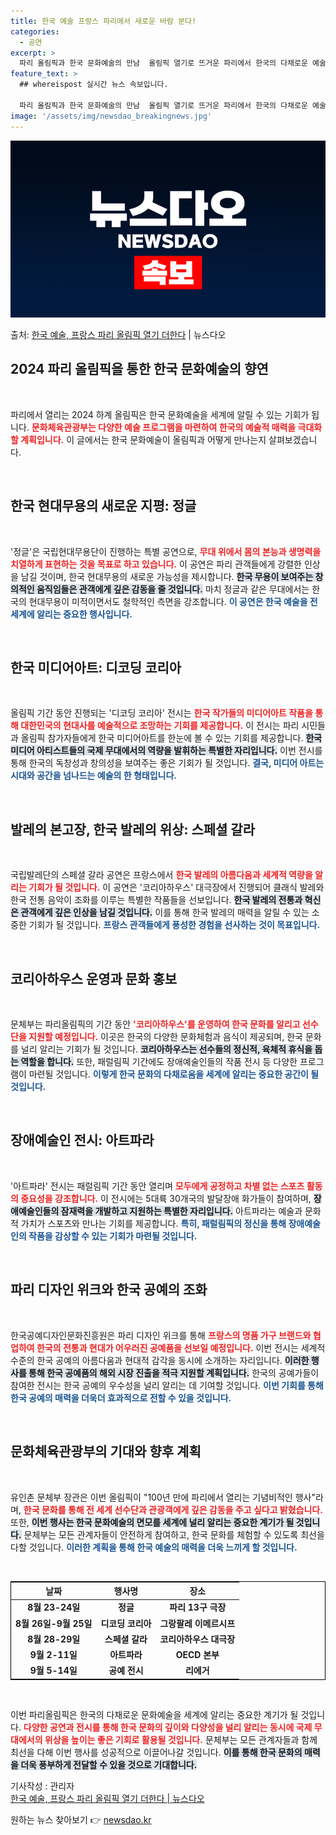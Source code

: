 ```yaml
---
title: 한국 예술 프랑스 파리에서 새로운 바람 분다!
categories:
  - 공연
excerpt: >
  파리 올림픽과 한국 문화예술의 만남  올림픽 열기로 뜨거운 파리에서 한국의 다채로운 예술의 향기가 뒤섞여 스…
feature_text: >
  ## whereispost 실시간 뉴스 속보입니다.

  파리 올림픽과 한국 문화예술의 만남  올림픽 열기로 뜨거운 파리에서 한국의 다채로운 예술의 향기가 뒤섞여 스…
image: '/assets/img/newsdao_breakingnews.jpg'
---
```


![뉴스다오 속보](/assets/img/newsdao_breakingnews.jpg)

<p>출처: <a href="https://newsdao.kr/5011" rel="dofollow">한국 예술, 프랑스 파리 올림픽 열기 더한다</a> | 뉴스다오</p>

<h2 data-ke-size="size26">2024 파리 올림픽을 통한 한국 문화예술의 향연</h2>

<p data-ke-size="size16">&nbsp;</p>

파리에서 열리는 2024 하계 올림픽은 한국 문화예술을 세계에 알릴 수 있는 기회가 됩니다. <b><span style="color: #ee2323;">문화체육관광부는 다양한 예술 프로그램을 마련하여 한국의 예술적 매력을 극대화할 계획입니다.</span></b> 이 글에서는 한국 문화예술이 올림픽과 어떻게 만나는지 살펴보겠습니다.

<p data-ke-size="size16">&nbsp;</p>

<h2 data-ke-size="size26">한국 현대무용의 새로운 지평: 정글</h2>

<p data-ke-size="size16">&nbsp;</p>

'정글'은 국립현대무용단이 진행하는 특별 공연으로, <b><span style="color: #ee2323;">무대 위에서 몸의 본능과 생명력을 치열하게 표현하는 것을 목표로 하고 있습니다.</span></b> 이 공연은 파리 관객들에게 강렬한 인상을 남길 것이며, 한국 현대무용의 새로운 가능성을 제시합니다. <b><span style="background-color: #21538527;">한국 무용이 보여주는 창의적인 움직임들은 관객에게 깊은 감동을 줄 것입니다.</span></b> 마치 정글과 같은 무대에서는 한국의 현대무용이 미적이면서도 철학적인 측면을 강조합니다. <b><span style="color: #1a5490;">이 공연은 한국 예술을 전 세계에 알리는 중요한 행사입니다.</span></b>

<p data-ke-size="size16">&nbsp;</p>

<h2 data-ke-size="size26">한국 미디어아트: 디코딩 코리아</h2>

<p data-ke-size="size16">&nbsp;</p>

올림픽 기간 동안 진행되는 '디코딩 코리아' 전시는 <b><span style="color: #ee2323;">한국 작가들의 미디어아트 작품을 통해 대한민국의 현대사를 예술적으로 조망하는 기회를 제공합니다.</span></b> 이 전시는 파리 시민들과 올림픽 참가자들에게 한국 미디어아트를 한눈에 볼 수 있는 기회를 제공합니다. <b><span style="background-color: #21538527;">한국 미디어 아티스트들의 국제 무대에서의 역량을 발휘하는 특별한 자리입니다.</span></b> 이번 전시를 통해 한국의 독창성과 창의성을 보여주는 좋은 기회가 될 것입니다. <b><span style="color: #1a5490;">결국, 미디어 아트는 시대와 공간을 넘나드는 예술의 한 형태입니다.</span></b>

<p data-ke-size="size16">&nbsp;</p>

<h2 data-ke-size="size26">발레의 본고장, 한국 발레의 위상: 스페셜 갈라</h2>

<p data-ke-size="size16">&nbsp;</p>

국립발레단의 스페셜 갈라 공연은 프랑스에서 <b><span style="color: #ee2323;">한국 발레의 아름다움과 세계적 역량을 알리는 기회가 될 것입니다.</span></b> 이 공연은 '코리아하우스' 대극장에서 진행되어 클래식 발레와 한국 전통 음악이 조화를 이루는 특별한 작품들을 선보입니다. <b><span style="background-color: #21538527;">한국 발레의 전통과 혁신은 관객에게 깊은 인상을 남길 것입니다.</span></b> 이를 통해 한국 발레의 매력을 알릴 수 있는 소중한 기회가 될 것입니다. <b><span style="color: #1a5490;">프랑스 관객들에게 풍성한 경험을 선사하는 것이 목표입니다.</span></b>

<p data-ke-size="size16">&nbsp;</p>

<h2 data-ke-size="size26">코리아하우스 운영과 문화 홍보</h2>

<p data-ke-size="size16">&nbsp;</p>

문체부는 파리올림픽의 기간 동안 <b><span style="color: #ee2323;">'코리아하우스'를 운영하여 한국 문화를 알리고 선수단을 지원할 예정입니다.</span></b> 이곳은 한국의 다양한 문화체험과 음식이 제공되며, 한국 문화를 널리 알리는 기회가 될 것입니다. <b><span style="background-color: #21538527;">코리아하우스는 선수들의 정신적, 육체적 휴식을 돕는 역할을 합니다.</span></b> 또한, 패럴림픽 기간에도 장애예술인들의 작품 전시 등 다양한 프로그램이 마련될 것입니다. <b><span style="color: #1a5490;">이렇게 한국 문화의 다채로움을 세계에 알리는 중요한 공간이 될 것입니다.</span></b>

<p data-ke-size="size16">&nbsp;</p>

<h2 data-ke-size="size26">장애예술인 전시: 아트파라</h2>

<p data-ke-size="size16">&nbsp;</p>

'아트파라' 전시는 패럴림픽 기간 동안 열리며 <b><span style="color: #ee2323;">모두에게 공정하고 차별 없는 스포츠 활동의 중요성을 강조합니다.</span></b> 이 전시에는 5대륙 30개국의 발달장애 화가들이 참여하며, <b><span style="background-color: #21538527;">장애예술인들의 잠재력을 개발하고 지원하는 특별한 자리입니다.</span></b> 아트파라는 예술과 문화적 가치가 스포츠와 만나는 기회를 제공합니다. <b><span style="color: #1a5490;">특히, 패럴림픽의 정신을 통해 장애예술인의 작품을 감상할 수 있는 기회가 마련될 것입니다.</span></b>

<p data-ke-size="size16">&nbsp;</p>

<h2 data-ke-size="size26">파리 디자인 위크와 한국 공예의 조화</h2>

<p data-ke-size="size16">&nbsp;</p>

한국공예디자인문화진흥원은 파리 디자인 위크를 통해 <b><span style="color: #ee2323;">프랑스의 명품 가구 브랜드와 협업하여 한국의 전통과 현대가 어우러진 공예품을 선보일 예정입니다.</span></b> 이번 전시는 세계적 수준의 한국 공예의 아름다움과 현대적 감각을 동시에 소개하는 자리입니다. <b><span style="background-color: #21538527;">이러한 행사를 통해 한국 공예품의 해외 시장 진출을 적극 지원할 계획입니다.</span></b> 한국의 공예가들이 참여한 전시는 한국 공예의 우수성을 널리 알리는 데 기여할 것입니다. <b><span style="color: #1a5490;">이번 기회를 통해 한국 공예의 매력을 더욱더 효과적으로 전할 수 있을 것입니다.</span></b>

<p data-ke-size="size16">&nbsp;</p>

<h2 data-ke-size="size26">문화체육관광부의 기대와 향후 계획</h2>

<p data-ke-size="size16">&nbsp;</p>

유인촌 문체부 장관은 이번 올림픽이 "100년 만에 파리에서 열리는 기념비적인 행사"라며, <b><span style="color: #ee2323;">한국 문화를 통해 전 세계 선수단과 관광객에게 깊은 감동을 주고 싶다고 밝혔습니다.</span></b> 또한, <b><span style="background-color: #21538527;">이번 행사는 한국 문화예술의 면모를 세계에 널리 알리는 중요한 계기가 될 것입니다.</span></b> 문체부는 모든 관계자들이 안전하게 참여하고, 한국 문화를 체험할 수 있도록 최선을 다할 것입니다. <b><span style="color: #1a5490;">이러한 계획을 통해 한국 예술의 매력을 더욱 느끼게 할 것입니다.</span></b>

<p data-ke-size="size16">&nbsp;</p>

<table style="width: 100%; border: solid 1px black;">
    <thead>
        <tr>
            <th style="text-align: center; height: 17px;"><b>날짜</b></th>
            <th style="text-align: center; height: 17px;"><b>행사명</b></th>
            <th style="text-align: center; height: 17px;"><b>장소</b></th>
        </tr>
    </thead>
    <tbody>
        <tr>
            <td style="text-align: center; height: 17px;"><b>8월 23-24일</b></td>
            <td style="text-align: center; height: 17px;"><b>정글</b></td>
            <td style="text-align: center; height: 17px;"><b>파리 13구 극장</b></td>
        </tr>
        <tr>
            <td style="text-align: center; height: 17px;"><b>8월 26일-9월 25일</b></td>
            <td style="text-align: center; height: 17px;"><b>디코딩 코리아</b></td>
            <td style="text-align: center; height: 17px;"><b>그랑팔레 이메르시프</b></td>
        </tr>
        <tr>
            <td style="text-align: center; height: 17px;"><b>8월 28-29일</b></td>
            <td style="text-align: center; height: 17px;"><b>스페셜 갈라</b></td>
            <td style="text-align: center; height: 17px;"><b>코리아하우스 대극장</b></td>
        </tr>
        <tr>
            <td style="text-align: center; height: 17px;"><b>9월 2-11일</b></td>
            <td style="text-align: center; height: 17px;"><b>아트파라</b></td>
            <td style="text-align: center; height: 17px;"><b>OECD 본부</b></td>
        </tr>
        <tr>
            <td style="text-align: center; height: 17px;"><b>9월 5-14일</b></td>
            <td style="text-align: center; height: 17px;"><b>공예 전시</b></td>
            <td style="text-align: center; height: 17px;"><b>리에거</b></td>
        </tr>
    </tbody>
</table>

<p data-ke-size="size16">&nbsp;</p>

이번 파리올림픽은 한국의 다채로운 문화예술을 세계에 알리는 중요한 계기가 될 것입니다. <b><span style="color: #ee2323;">다양한 공연과 전시를 통해 한국 문화의 깊이와 다양성을 널리 알리는 동시에 국제 무대에서의 위상을 높이는 좋은 기회로 활용될 것입니다.</span></b> 문체부는 모든 관계자들과 함께 최선을 다해 이번 행사를 성공적으로 이끌어나갈 것입니다. <b><span style="background-color: #21538527;">이를 통해 한국 문화의 매력을 더욱 풍부하게 전달할 수 있을 것으로 기대합니다.</span></b> 

<article>기사작성 : 관리자</article>
<a href="https://newsdao.kr/5011">한국 예술, 프랑스 파리 올림픽 열기 더한다 | 뉴스다오</a> 

원하는 뉴스 찾아보기 👉 <a href="https://newsdao.kr" rel="dofollow">newsdao.kr</a>


